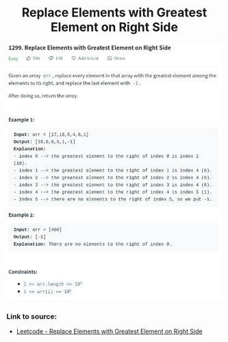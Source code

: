 <h1 align="center">Replace Elements with Greatest Element on Right Side</h1>

![alt text](https://raw.githubusercontent.com/matthew01lokiet/Github-repos-images/main/Algs/Arrays/tPoupmSH_o.png)

### Link to source: 
- <a href="https://leetcode.com/problems/replace-elements-with-greatest-element-on-right-side/">Leetcode - Replace Elements with Greatest Element on Right Side</a>

